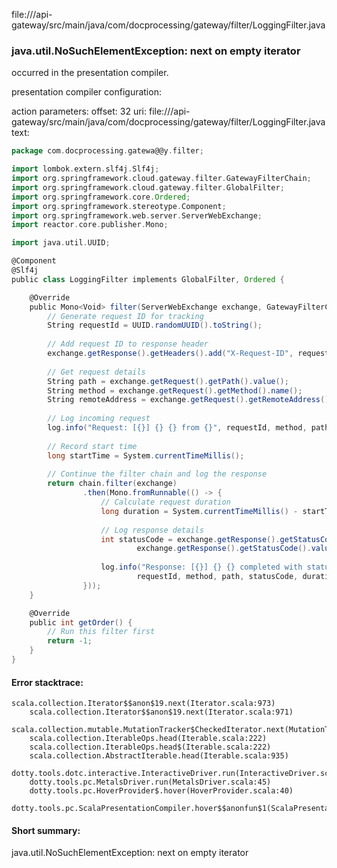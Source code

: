 file://<WORKSPACE>/api-gateway/src/main/java/com/docprocessing/gateway/filter/LoggingFilter.java
### java.util.NoSuchElementException: next on empty iterator

occurred in the presentation compiler.

presentation compiler configuration:


action parameters:
offset: 32
uri: file://<WORKSPACE>/api-gateway/src/main/java/com/docprocessing/gateway/filter/LoggingFilter.java
text:
```scala
package com.docprocessing.gatewa@@y.filter;

import lombok.extern.slf4j.Slf4j;
import org.springframework.cloud.gateway.filter.GatewayFilterChain;
import org.springframework.cloud.gateway.filter.GlobalFilter;
import org.springframework.core.Ordered;
import org.springframework.stereotype.Component;
import org.springframework.web.server.ServerWebExchange;
import reactor.core.publisher.Mono;

import java.util.UUID;

@Component
@Slf4j
public class LoggingFilter implements GlobalFilter, Ordered {

    @Override
    public Mono<Void> filter(ServerWebExchange exchange, GatewayFilterChain chain) {
        // Generate request ID for tracking
        String requestId = UUID.randomUUID().toString();
        
        // Add request ID to response header
        exchange.getResponse().getHeaders().add("X-Request-ID", requestId);
        
        // Get request details
        String path = exchange.getRequest().getPath().value();
        String method = exchange.getRequest().getMethod().name();
        String remoteAddress = exchange.getRequest().getRemoteAddress().getAddress().getHostAddress();
        
        // Log incoming request
        log.info("Request: [{}] {} {} from {}", requestId, method, path, remoteAddress);
        
        // Record start time
        long startTime = System.currentTimeMillis();
        
        // Continue the filter chain and log the response
        return chain.filter(exchange)
                .then(Mono.fromRunnable(() -> {
                    // Calculate request duration
                    long duration = System.currentTimeMillis() - startTime;
                    
                    // Log response details
                    int statusCode = exchange.getResponse().getStatusCode() != null ? 
                            exchange.getResponse().getStatusCode().value() : 0;
                            
                    log.info("Response: [{}] {} {} completed with status {} in {} ms", 
                            requestId, method, path, statusCode, duration);
                }));
    }

    @Override
    public int getOrder() {
        // Run this filter first
        return -1;
    }
}

```



#### Error stacktrace:

```
scala.collection.Iterator$$anon$19.next(Iterator.scala:973)
	scala.collection.Iterator$$anon$19.next(Iterator.scala:971)
	scala.collection.mutable.MutationTracker$CheckedIterator.next(MutationTracker.scala:76)
	scala.collection.IterableOps.head(Iterable.scala:222)
	scala.collection.IterableOps.head$(Iterable.scala:222)
	scala.collection.AbstractIterable.head(Iterable.scala:935)
	dotty.tools.dotc.interactive.InteractiveDriver.run(InteractiveDriver.scala:164)
	dotty.tools.pc.MetalsDriver.run(MetalsDriver.scala:45)
	dotty.tools.pc.HoverProvider$.hover(HoverProvider.scala:40)
	dotty.tools.pc.ScalaPresentationCompiler.hover$$anonfun$1(ScalaPresentationCompiler.scala:376)
```
#### Short summary: 

java.util.NoSuchElementException: next on empty iterator